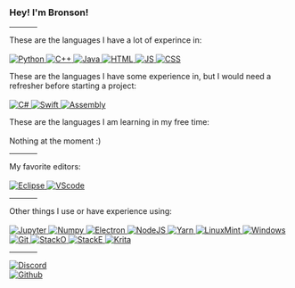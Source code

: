 <h3>Hey! I'm Bronson!</h3>

<hr width="10%" />

These are the languages I have a lot of experince in:
<br /><br />
  <a href="#">
    <img alt="Python" src="https://img.shields.io/badge/python-3670A0?style=for-the-badge&logo=python&logoColor=ffdd54"/>
    <img alt="C++" src="https://img.shields.io/badge/c++-%2300599C.svg?style=for-the-badge&logo=c%2B%2B&logoColor=white"/>
    <img alt="Java" src="https://img.shields.io/badge/java-%23ED8B00.svg?style=for-the-badge&logo=java&logoColor=white"/>
    <img alt="HTML" src="https://img.shields.io/badge/html5-%23E34F26.svg?style=for-the-badge&logo=html5&logoColor=white"/>
    <img alt="JS" src="https://img.shields.io/badge/javascript-%23323330.svg?style=for-the-badge&logo=javascript&logoColor=%23F7DF1E"/>
    <img alt="CSS" src="https://img.shields.io/badge/css3-%231572B6.svg?style=for-the-badge&logo=css3&logoColor=white"/>
  </a>
<br />

These are the languages I have some experience in, but I would need a refresher before starting a project:
<br /><br />
  <a href="#">
    <img alt="C#" src="https://img.shields.io/badge/c%23-%23239120.svg?style=for-the-badge&logo=c-sharp&logoColor=white"/>
    <img alt="Swift" src="https://img.shields.io/badge/swift-F54A2A?style=for-the-badge&logo=swift&logoColor=white"/>
    <img alt="Assembly" src="https://img.shields.io/badge/RISC--V-1c4f88?style=for-the-badge&logo=&logoColor=white"/>
  </a>
<br />

These are the languages I am learning in my free time:
<br /><br />
  Nothing at the moment :) 
<br />

<hr width="10%" />

My favorite editors:
<br /><br />
  <a href="#">
    <img alt="Eclipse" src="https://img.shields.io/badge/Eclipse-FE7A16.svg?style=for-the-badge&logo=Eclipse&logoColor=white"/>
    <img alt="VScode" src="https://img.shields.io/badge/Visual%20Studio%20Code-0078d7.svg?style=for-the-badge&logo=visual-studio-code&logoColor=white"/>
  </a>
<br />

<hr width="10%" />

Other things I use or have experience using:
<br /><br />
  <a href="#">
    <img alt="Jupyter" src="https://img.shields.io/badge/jupyter-%23FA0F00.svg?style=for-the-badge&logo=jupyter&logoColor=white"/>
    <img alt="Numpy" src="https://img.shields.io/badge/numpy-%23013243.svg?style=for-the-badge&logo=numpy&logoColor=white"/>
    <img alt="Electron" src="https://img.shields.io/badge/Electron-191970?style=for-the-badge&logo=Electron&logoColor=white"/>
    <img alt="NodeJS" src="https://img.shields.io/badge/node.js-6DA55F?style=for-the-badge&logo=node.js&logoColor=white"/>
    <img alt="Yarn" src="https://img.shields.io/badge/yarn-%232C8EBB.svg?style=for-the-badge&logo=yarn&logoColor=white"/>
    <img alt="LinuxMint" src="https://img.shields.io/badge/Linux%20Mint-87CF3E?style=for-the-badge&logo=Linux%20Mint&logoColor=white"/>
    <img alt="Windows" src="https://img.shields.io/badge/Windows-0078D6?style=for-the-badge&logo=windows&logoColor=white"/>
    <img alt="Git" src="https://img.shields.io/badge/github-%23121011.svg?style=for-the-badge&logo=github&logoColor=white"/>
    <img alt="StackO" src="https://img.shields.io/badge/-Stackoverflow-FE7A16?style=for-the-badge&logo=stack-overflow&logoColor=white"/>
    <img alt="StackE" src="https://img.shields.io/badge/StackExchange-%23ffffff.svg?style=for-the-badge&logo=StackExchange&logoColor=white"/>
    <img alt="Krita" src="https://img.shields.io/badge/Krita-203759?style=for-the-badge&logo=krita&logoColor=EEF37B"/>
  </a>
<br />

<hr width="10%" />
<a href="https://discordapp.com/users/163014509437386752"><img alt="Discord" src="https://img.shields.io/badge/BigBuddy11%230011-%23F58025?label=Discord&style=social&logo=Discord"/></a><br />
<a href="https://github.com/BronsonSchafer"><img alt="Github" src="https://img.shields.io/github/followers/BronsonSchafer?label=Github&style=social"/></a><br />
<!-- <a href="https://www.linkedin.com/in/bronsonschafer/"><img alt="Linkedin" src="https://img.shields.io/badge/-%23F58025?label=Linkedin&style=social&logo=LinkedIn"/></a>
<a href="https://komarev.com/ghpvc/?username=BronsonSchafer"> -->
<br />


